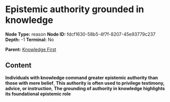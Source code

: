 # Epistemic authority grounded in knowledge

**Node Type:** reason
**Node ID:** fdcf1630-58b5-4f7f-8207-45e93779c237
**Depth:** -1
**Terminal:** No

**Parent:** [Knowledge First](knowledge-first.md)

## Content

**Individuals with knowledge command greater epistemic authority than those with mere belief**, **This authority is often used to privilege testimony, advice, or instruction**, **The grounding of authority in knowledge highlights its foundational epistemic role**
